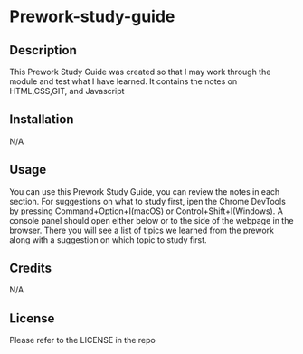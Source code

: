﻿# Prework-study-guide
 
 ## Description
 This Prework Study Guide was created so that I may work through the module and test what I have learned. It contains the notes on HTML,CSS,GIT, and Javascript
 
 ## Installation
 N/A
 
 ## Usage
 You can use this Prework Study Guide, you can review the notes in each section. For suggestions on what to study first, ipen the Chrome DevTools by pressing Command+Option+I(macOS) or Control+Shift+I(Windows). A console panel should open either below or to the side of the webpage in the browser. There you will see a list of tipics we learned from the prework along with a suggestion on which topic to study first. 
 
 ## Credits
 N/A
 
 ## License
 Please refer to the LICENSE in the repo
 
